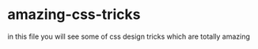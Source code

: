 # amazing-css-tricks

in this file you will see some of css design tricks which are totally amazing 
